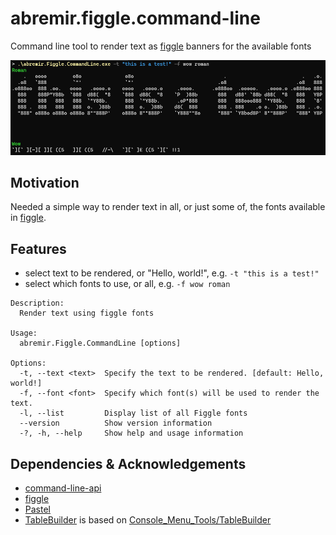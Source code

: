 # abremir.figgle.command-line

Command line tool to render text as [figgle](https://github.com/drewnoakes/figgle) banners for the available fonts

![abremir.Figgle.CommandLine](./assets/abremir.Figgle.CommandLine.png)

## Motivation

Needed a simple way to render text in all, or just some of, the fonts available in [figgle](https://github.com/drewnoakes/figgle).

## Features

* select text to be rendered, or "Hello, world!", e.g. `-t "this is a test!"`
* select which fonts to use, or all, e.g. `-f wow roman`

```text
Description:
  Render text using figgle fonts

Usage:
  abremir.Figgle.CommandLine [options]

Options:
  -t, --text <text>  Specify the text to be rendered. [default: Hello, world!]
  -f, --font <font>  Specify which font(s) will be used to render the text.
  -l, --list         Display list of all Figgle fonts
  --version          Show version information
  -?, -h, --help     Show help and usage information
```

## Dependencies &amp; Acknowledgements

* [command-line-api](https://github.com/dotnet/command-line-api)
* [figgle](https://github.com/drewnoakes/figgle)
* [Pastel](https://github.com/silkfire/Pastel)
* [TableBuilder](./src/abremir.Figgle.CommandLine/TableBuilder.cs) is based on [Console_Menu_Tools/TableBuilder](https://github.com/Grizzly-pride/Console_Menu_Tools)
